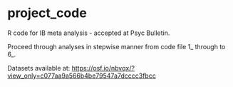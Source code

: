 # project_code
R code for IB meta analysis - accepted at Psyc Bulletin.

Proceed through analyses in stepwise manner from code file 1_ through to 6_. 

Datasets available at: https://osf.io/nbvqx/?view_only=c077aa9a566b4be79547a7dcccc3fbcc
